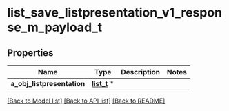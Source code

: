 # list_save_listpresentation_v1_response_m_payload_t

## Properties
Name | Type | Description | Notes
------------ | ------------- | ------------- | -------------
**a_obj_listpresentation** | [**list_t**](listpresentation_request.md) \* |  | 

[[Back to Model list]](../README.md#documentation-for-models) [[Back to API list]](../README.md#documentation-for-api-endpoints) [[Back to README]](../README.md)


